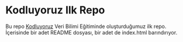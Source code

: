 # Kodluyoruz Ilk Repo
Bu repo [Kodluyoruz](https://www.kodluyoruz.org) Veri Bilimi Eğitiminde oluşturduğumuz ilk repo. İçerisinde bir adet README dosyası, bir adet de index.html barındırıyor.
